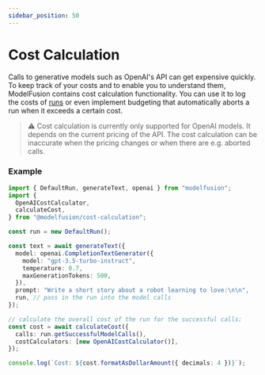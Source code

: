 ```yaml
---
sidebar_position: 50
---
```


# Cost Calculation

Calls to generative models such as OpenAI's API can get expensive quickly. To keep track of your costs and to enable you to understand them, ModelFusion contains cost calculation functionality. You can use it to log the costs of [runs](/guide/util/run) or even implement budgeting that automatically aborts a run when it exceeds a certain cost.

> ⚠️ Cost calculation is currently only supported for OpenAI models. It depends on the current pricing of the API. The cost calculation can be inaccurate when the pricing changes or when there are e.g. aborted calls.

### Example

```ts
import { DefaultRun, generateText, openai } from "modelfusion";
import {
  OpenAICostCalculator,
  calculateCost,
} from "@modelfusion/cost-calculation";

const run = new DefaultRun();

const text = await generateText({
  model: openai.CompletionTextGenerator({
    model: "gpt-3.5-turbo-instruct",
    temperature: 0.7,
    maxGenerationTokens: 500,
  }),
  prompt: "Write a short story about a robot learning to love:\n\n",
  run, // pass in the run into the model calls
});

// calculate the overall cost of the run for the successful calls:
const cost = await calculateCost({
  calls: run.getSuccessfulModelCalls(),
  costCalculators: [new OpenAICostCalculator()],
});

console.log(`Cost: ${cost.formatAsDollarAmount({ decimals: 4 })}`);
```
